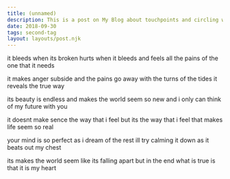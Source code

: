 ```yaml
---
title: (unnamed)
description: This is a post on My Blog about touchpoints and circling wagons.
date: 2018-09-30
tags: second-tag
layout: layouts/post.njk
---
```

it bleeds when its broken
hurts when it bleeds
and feels all the pains of
the one that it needs

it makes anger subside
and the pains go away
with the turns of the tides
it reveals the true way

its beauty is endless
and makes the world seem so new
and i only can think
of my future with you

it doesnt make sence
the way that i feel
but its the way that i feel
that makes life seem so real

your mind is so perfect
as i dream of the rest
ill try calming it down
as it beats out my chest

its makes the world seem
like its falling apart
but in the end what is true
is that it is my heart